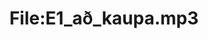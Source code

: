 ---
title: File:E1_að_kaupa.mp3
recording of: að kaupa
reading speed: slow
speaker: E
license: CC0
---